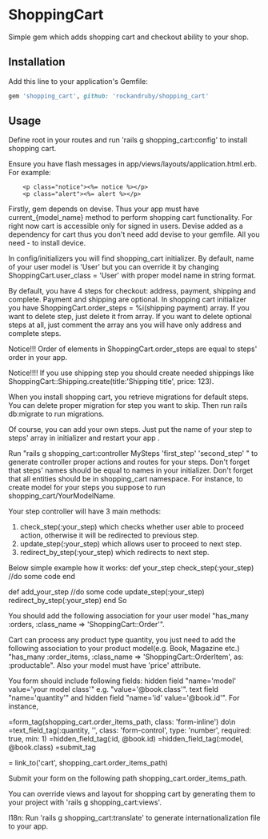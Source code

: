 # ShoppingCart
Simple gem which adds shopping cart and checkout ability to your shop.

## Installation
Add this line to your application's Gemfile:

```ruby
gem 'shopping_cart', github: 'rockandruby/shopping_cart'
```

## Usage
 Define root in your routes and run 'rails g shopping_cart:config' to install shopping cart.

  Ensure you have flash messages in app/views/layouts/application.html.erb.
      For example:

        <p class="notice"><%= notice %></p>
        <p class="alert"><%= alert %></p>


 Firstly, gem depends on devise. Thus your app must have current_{model_name} method to perform
shopping cart functionality. For right now cart is accessible only for signed in users. Devise
added as a dependency for cart thus you don't need add devise to your gemfile. All you need - to install device.

 In config/initializers you will find shopping_cart initializer. By default, name of your user model is
'User' but you can override it by changing ShoppingCart.user_class = 'User' with proper model name in
string format.

 By default, you have 4 steps for checkout: address, payment, shipping and complete. Payment and shipping
are optional. In shopping cart initializer you have ShoppingCart.order_steps = %i(shipping payment) array.
If you want to delete step, just delete it from array. If you want to delete optional steps at all, just
comment the array ans you will have only address and complete steps.

 Notice!!! Order of elements in ShoppingCart.order_steps are equal to steps' order in your app.

 Notice!!!! If you use shipping step you should create needed shippings like
ShoppingCart::Shipping.create(title:'Shipping title', price: 123).

 When you install shopping cart, you retrieve migrations for default steps. You can delete proper migration for
step you want to skip. Then run rails db:migrate to run migrations.

 Of course, you can add your own steps. Just put the name of your step to steps' array in initializer and
restart your app .

 Run "rails g shopping_cart:controller MySteps 'first_step' 'second_step' " to generate controller
proper actions and routes for your steps. Don't forget that steps' names should be equal to names in
your initializer.
Don't forget that all entities should be in shopping_cart namespace. For instance, to create model for
your steps you suppose to run shopping_cart/YourModelName.

Your step controller will have 3 main methods:
1) check_step(:your_step) which checks whether user able to proceed
   action, otherwise it will be redirected to previous step.
2) update_step(:your_step) which allows user to proceed to next step.
3) redirect_by_step(:your_step) which redirects to next step.

Below simple example how it works:
 def your_step
  check_step(:your_step)
  //do some code
 end

 def add_your_step
   //do some code
   update_step(:your_step)
   redirect_by_step(:your_step)
 end
So

 You should add the following association for your user model "has_many :orders,
:class_name => 'ShoppingCart::Order'".

 Cart can process any product type quantity, you just need to add the following association to
your product model(e.g. Book, Magazine etc.)
"has_many :order_items, :class_name => 'ShoppingCart::OrderItem', as: :productable".
Also your model must have 'price' attribute.

You form should include following fields:
 hidden field "name='model' value='your model class'" e.g. "value='@book.class'".
 text field "name='quantity'" and hidden field "name='id' value='@book.id'". For instance,

 =form_tag(shopping_cart.order_items_path, class: 'form-inline') do\n
   =text_field_tag(:quantity, '', class: 'form-control', type: 'number', required: true, min: 1)
   =hidden_field_tag(:id, @book.id)
   =hidden_field_tag(:model, @book.class)
   =submit_tag

 = link_to('cart', shopping_cart.order_items_path)

 Submit your form on the following path shopping_cart.order_items_path.

 You can override views and layout for shopping cart by generating them to your project with
'rails g shopping_cart:views'.

I18n:
 Run 'rails g shopping_cart:translate' to generate internationalization file to your app.
